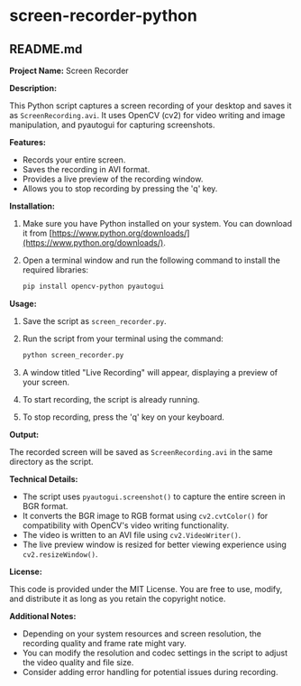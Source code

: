# screen-recorder-python
## README.md

**Project Name:** Screen Recorder

**Description:**

This Python script captures a screen recording of your desktop and saves it as `ScreenRecording.avi`. It uses OpenCV (cv2) for video writing and image manipulation, and pyautogui for capturing screenshots.

**Features:**

- Records your entire screen.
- Saves the recording in AVI format.
- Provides a live preview of the recording window.
- Allows you to stop recording by pressing the 'q' key.

**Installation:**

1. Make sure you have Python installed on your system. You can download it from [https://www.python.org/downloads/](https://www.python.org/downloads/).
2. Open a terminal window and run the following command to install the required libraries:

   ```bash
   pip install opencv-python pyautogui
   ```

**Usage:**

1. Save the script as `screen_recorder.py`.
2. Run the script from your terminal using the command:

   ```bash
   python screen_recorder.py
   ```

3. A window titled "Live Recording" will appear, displaying a preview of your screen.
4. To start recording, the script is already running.
5. To stop recording, press the 'q' key on your keyboard.

**Output:**

The recorded screen will be saved as `ScreenRecording.avi` in the same directory as the script.

**Technical Details:**

- The script uses `pyautogui.screenshot()` to capture the entire screen in BGR format.
- It converts the BGR image to RGB format using `cv2.cvtColor()` for compatibility with OpenCV's video writing functionality.
- The video is written to an AVI file using `cv2.VideoWriter()`.
- The live preview window is resized for better viewing experience using `cv2.resizeWindow()`.

**License:**

This code is provided under the MIT License. You are free to use, modify, and distribute it as long as you retain the copyright notice.

**Additional Notes:**

- Depending on your system resources and screen resolution, the recording quality and frame rate might vary.
- You can modify the resolution and codec settings in the script to adjust the video quality and file size.
- Consider adding error handling for potential issues during recording.
